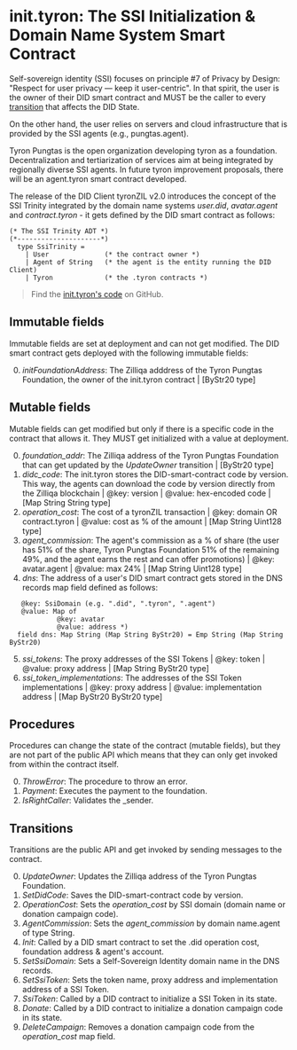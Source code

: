 # init.tyron: The SSI Initialization & Domain Name System Smart Contract

Self-sovereign identity (SSI) focuses on principle #7 of Privacy by Design: "Respect for user privacy — keep it user-centric". In that spirit, the user is the owner of their DID smart contract and MUST be the caller to every [transition](./didc.md#transitions) that affects the DID State.

On the other hand, the user relies on servers and cloud infrastructure that is provided by the SSI agents (e.g., pungtas.agent).

Tyron Pungtas is the open organization developing tyron as a foundation. Decentralization and tertiarization of services aim at being integrated by regionally diverse SSI agents. In future tyron improvement proposals, there will be an agent.tyron smart contract developed.

The release of the DID Client tyronZIL v2.0 introduces the concept of the SSI Trinity integrated by the domain name systems *user.did*, *avatar.agent* and *contract.tyron* - it gets defined by the DID smart contract as follows:

```
(* The SSI Trinity ADT *)
(*---------------------*)
  type SsiTrinity =
    | User              (* the contract owner *)
    | Agent of String   (* the agent is the entity running the DID Client)
    | Tyron             (* the .tyron contracts *)
```

> Find the [init.tyron's code](https://github.com/julio-cabdu/tyronZIL-js/blob/master/src/lib/blockchain/smart-contracts/init.tyron.scilla) on GitHub.

## Immutable fields

Immutable fields are set at deployment and can not get modified. The DID smart contract gets deployed with the following immutable fields:

0. *initFoundationAddress*: The Zilliqa adddress of the Tyron Pungtas Foundation, the owner of the init.tyron contract | [ByStr20 type]

## Mutable fields

Mutable fields can get modified but only if there is a specific code in the contract that allows it. They MUST get initialized with a value at deployment.

0. *foundation_addr*: The Zilliqa address of the Tyron Pungtas Foundation that can get updated by the *UpdateOwner* transition | [ByStr20 type]
1. *didc_code*: The init.tyron stores the DID-smart-contract code by version. This way, the agents can download the code by version directly from the Zilliqa blockchain | @key: version | @value: hex-encoded code | [Map String String type]
2. *operation_cost*: The cost of a tyronZIL transaction | @key: domain OR contract.tyron | @value: cost as % of the amount | [Map String Uint128 type]
3. *agent_commission*: The agent's commission as a % of share (the user has 51% of the share, Tyron Pungtas Foundation 51% of the remaining 49%, and the agent earns the rest and can offer promotions) | @key: avatar.agent | @value: max 24% | [Map String Uint128 type]
4. *dns*: The address of a user's DID smart contract gets stored in the DNS records map field defined as follows:
```
   @key: SsiDomain (e.g. ".did", ".tyron", ".agent")
   @value: Map of
            @key: avatar
            @value: address *)
  field dns: Map String (Map String ByStr20) = Emp String (Map String ByStr20)
```
5. *ssi_tokens*: The proxy addresses of the SSI Tokens | @key: token | @value: proxy address | [Map String ByStr20 type]
6. *ssi_token_implementations*: The addresses of the SSI Token implementations | @key: proxy address | @value: implementation address | [Map ByStr20 ByStr20 type]

## Procedures 

Procedures can change the state of the contract (mutable fields), but they are not part of the public API which means that they can only get invoked from within the contract itself.

0. *ThrowError*: The procedure to throw an error.
1. *Payment*: Executes the payment to the foundation.
2. *IsRightCaller*: Validates the _sender.

## Transitions

Transitions are the public API and get invoked by sending messages to the contract.  

0. *UpdateOwner*: Updates the Zilliqa address of the Tyron Pungtas Foundation.
1. *SetDidCode*: Saves the DID-smart-contract code by version.
2. *OperationCost*: Sets the *operation_cost* by SSI domain (domain name or donation campaign code).
3. *AgentCommission*: Sets the *agent_commission* by domain name.agent of type String.
4. *Init*: Called by a DID smart contract to set the .did operation cost, foundation address & agent's account.
5. *SetSsiDomain*: Sets a Self-Sovereign Identity domain name in the DNS records.
6. *SetSsiToken*: Sets the token name, proxy address and implementation address of a SSI Token.
7. *SsiToken*: Called by a DID contract to initialize a SSI Token in its state.
8. *Donate*: Called by a DID contract to initialize a donation campaign code in its state.
9. *DeleteCampaign*: Removes a donation campaign code from the *operation_cost* map field.
